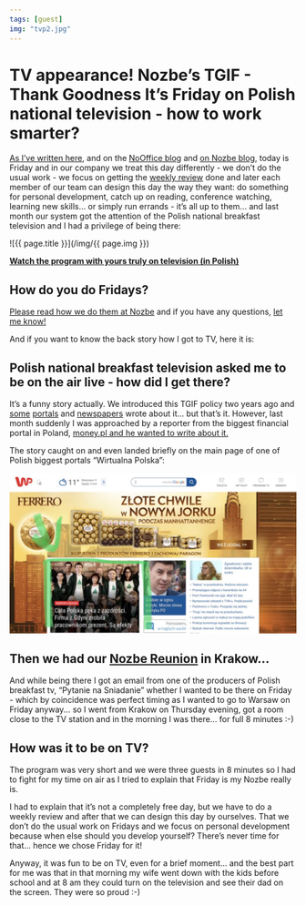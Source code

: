 ```yaml
---
tags: [guest]
img: "tvp2.jpg"
---
```


# TV appearance! Nozbe’s TGIF - Thank Goodness It’s Friday on Polish national television - how to work smarter?

[As I’ve written here](https://sliwinski.com/tgif/), and on the [NoOffice blog](https://nooffice.org/tgif-my-teams-attempt-at-working-less-but-better-360cd61de2f8) and [on Nozbe blog](https://nozbe.com/tags/tgif/), today is Friday and in our company we treat this day differently - we don’t do the usual work - we focus on getting the [weekly review](https://sliwinski.com/weekly-review) done and later each member of our team can design this day the way they want: do something for personal development, catch up on reading, conference watching, learning new skills... or simply run errands - it’s all up to them... and last month our system got the attention of the Polish national breakfast television and I had a privilege of being there:

<!--More-->

![{{ page.title }}](/img/{{ page.img }})

**[Watch the program with yours truly on television (in Polish)](https://pytanienasniadanie.tvp.pl/39539928/jaki-jest-idealny-czas-pracy)**

## How do you do Fridays?

[Please read how we do them at Nozbe](https://nozbe.com/tags/tgif/) and if you have any questions, [let me know!](https://sliwinski.com/contact)

And if you want to know the back story how I got to TV, here it is:

## Polish national breakfast television asked me to be on the air live - how did I get there?

It’s a funny story actually. We introduced this TGIF policy two years ago and [some](https://mamstartup.pl/zespol/11178/od-roku-pracownicy-nozbe-maja-wolne-piatki-nie-wroca-juz-do-40-godzinnego-tygodnia-pracy) [portals](https://innpoland.pl/134901,kiedy-korpoludki-siedza-po-godzinach-oni-w-piatek-robia-co-chca-ich-pracodawca-cieszy-sie-razem-z-nimi) and [newspapers](https://plus.dziennikbaltycki.pl/luzne-piateczki-nowoczesny-pomysl-ze-startupu-podnosza-produktywnosc/ar/12051000) wrote about it... but that’s it. However, last month suddenly I was approached by a reporter from the biggest financial portal in Poland, [money.pl and he wanted to write about it.](https://msp.money.pl/wiadomosci/zarzadzanie/artykul/piatek-piateczek-piatunio-w-tej-firmie-to,176,0,2418096.html)

The story caught on and even landed briefly on the main page of one of Polish biggest portals “Wirtualna Polska”:

![TV appearance! Nozbe’s TGIF - Thank Goodness It’s Friday on Polish national television - how to work smarter? 2](/img/tvp2-2.jpg)

## Then we had our [Nozbe Reunion](https://sliwinski.com/reunion) in Krakow...

And while being there I got an email from one of the producers of Polish breakfast tv, “Pytanie na Sniadanie” whether I wanted to be there on Friday - which by coincidence was perfect timing as I wanted to go to Warsaw on Friday anyway... so I went from Krakow on Thursday evening, got a room close to the TV station and in the morning I was there... for full 8 minutes :-)

## How was it to be on TV?

The program was very short and we were three guests in 8 minutes so I had to fight for my time on air as I tried to explain that Friday is my Nozbe really is.

I had to explain that it’s not a completely free day, but we have to do a weekly review and after that we can design this day by ourselves. That we don’t do the usual work on Fridays and we focus on personal development because when else should you develop yourself? There’s never time for that... hence we chose Friday for it!

Anyway, it was fun to be on TV, even for a brief moment... and the best part for me was that in that morning my wife went down with the kids before school and at 8 am they could turn on the television and see their dad on the screen. They were so proud :-)

[n]: https://michael.gratis/nozbe
[p]: /podcast